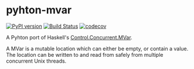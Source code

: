 # pyhton-mvar

[![PyPI version](https://badge.fury.io/py/mvar.svg)](https://badge.fury.io/py/mvar)
[![Build Status](https://travis-ci.com/gabrik/mvar-python.svg?branch=master)](https://travis-ci.com/gabrik/mvar-python)
[![codecov](https://codecov.io/gh/gabrik/mvar-python/branch/master/graph/badge.svg)](https://codecov.io/gh/gabrik/mvar-python)


A Pyhton port of Haskell's [Control.Concurrent.MVar](https://hackage.haskell.org/package/base/docs/Control-Concurrent-MVar.html).

A MVar is a mutable location which can either be empty, or contain a value.
The location can be written to and read from safely from multiple concurrent Unix threads.